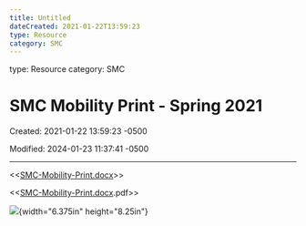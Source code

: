 ```yaml
---
title: Untitled
dateCreated: 2021-01-22T13:59:23
type: Resource
category: SMC
---
```

type: Resource
category: SMC

# SMC Mobility Print - Spring 2021

Created: 2021-01-22 13:59:23 -0500

Modified: 2024-01-23 11:37:41 -0500

---

<<[SMC-Mobility-Print.docx](../../Attachments/SMC-Mobility-Print.docx)>>



<<[SMC-Mobility-Print.docx](../../Attachments/SMC-Mobility-Print.docx).pdf>>



![](../../Attachments/Help-Desk-SMC-Mobility-Print---Spring-2021-image1.png){width="6.375in" height="8.25in"}

